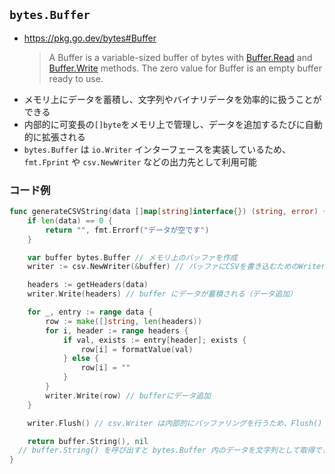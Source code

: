 ## `bytes.Buffer`
- https://pkg.go.dev/bytes#Buffer  
  > A Buffer is a variable-sized buffer of bytes with [Buffer.Read](https://pkg.go.dev/bytes#Buffer.Read) and [Buffer.Write](https://pkg.go.dev/bytes#Buffer.Write) methods. The zero value for Buffer is an empty buffer ready to use.
- メモリ上にデータを蓄積し、文字列やバイナリデータを効率的に扱うことができる
- 内部的に可変長の`[]byte`をメモリ上で管理し、データを追加するたびに自動的に拡張される
- `bytes.Buffer` は `io.Writer` インターフェースを実装しているため、 `fmt.Fprint` や `csv.NewWriter` などの出力先として利用可能

### コード例
```go
func generateCSVString(data []map[string]interface{}) (string, error) {
	if len(data) == 0 {
		return "", fmt.Errorf("データが空です")
	}

	var buffer bytes.Buffer // メモリ上のバッファを作成
	writer := csv.NewWriter(&buffer) // バッファにCSVを書き込むためのWriterを作成 (`csv.NewWriter`の出力先として指定)

	headers := getHeaders(data)
	writer.Write(headers) // buffer にデータが蓄積される（データ追加）

	for _, entry := range data {
		row := make([]string, len(headers))
		for i, header := range headers {
			if val, exists := entry[header]; exists {
				row[i] = formatValue(val)
			} else {
				row[i] = ""
			}
		}
		writer.Write(row) // bufferにデータ追加
	}

	writer.Flush() // csv.Writer は内部的にバッファリングを行うため、Flush() を呼ぶことで buffer に確実に書き込む

	return buffer.String(), nil
  // buffer.String() を呼び出すと bytes.Buffer 内のデータを文字列として取得できる
}
```